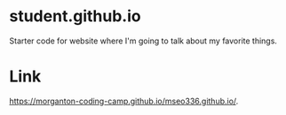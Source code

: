 # student.github.io
Starter code for website where I'm going to talk about my favorite things.

# Link
 https://morganton-coding-camp.github.io/mseo336.github.io/.
